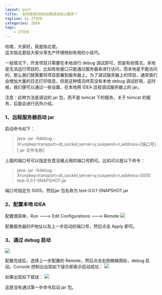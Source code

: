 ```yaml
---
layout: post
title:  如何使用IDEA远程调试线上服务？
tagline: by IT可乐
categories: IDEA
tags: 
    - IT可乐
---
```


哈喽，大家好，我是指北君。  
这次指北君给大家分享生产环境特别有用的小技巧。

<!--more-->  
一般情况下，开发项目只需要在本地进行 debug 调试即可，但是有些情况，本地是无法运行项目的，比如有些接口只能通过服务器来进行访问，而本地是不能访问的，那么我们就需要将项目部署到服务器上，为了调试服务器上的项目，通常我们会增加大量的日志打印信息，但是这种情况终究没有本地 debug 调试好用，这时候，我们便可以通过一些设置，在本地用 IDEA 远程调试服务器上的 jar。

注意：此种方法是调试的 jar 包，而不是 tomcat 下的服务，关于 tomcat 的服务，后面会进行另外介绍。

### 1、远程服务器启动 jar
启动命令如下：

> java -jar -Xdebug -Xrunjdwp:transport=dt_socket,server=y,suspend=n,address=[端口号] [ jar 文件名称]

上面的端口号可以指定任意没被占用的端口号即可。比如可以是以下命令：

> java -jar -Xdebug -Xrunjdwp:transport=dt_socket,server=y,suspend=n,address=5005 test-0.0.1-SNAPSHOT.jar

端口号指定为 5005，然后jar 包名称为 test-0.0.1-SNAPSHOT.jar

### 2、配置本地 IDEA
配置很简单，Run ---> Edit Configurations ---> Remote
![](http://www.javanorth.cn/assets/images/2021/itcore/idea-00-00.png)  

配置服务器的IP地址以及上一步启动的端口号，然后点击 Apply 即可。

### 3、通过 debug 启动
![](http://www.javanorth.cn/assets/images/2021/itcore/idea-00-01.png)  

配置完成后，选择上一步配置的 Remote，然后点击右侧蜘蛛图标，debug 启动。Console 控制台出现如下提示即表示启动成功：
![](http://www.javanorth.cn/assets/images/2021/itcore/idea-00-02.png)  

如果出现如下错误：
![](http://www.javanorth.cn/assets/images/2021/itcore/idea-00-03.png)  

这是没有通过第一步命令启动 jar 包。

 

　　
